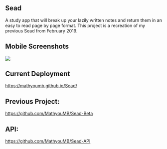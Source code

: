 

## Sead

A study app that will break up your lazily written notes and return them in an easy to read page by page format. This project is a recreation of my previous Sead from February 2019.

## Mobile Screenshots
<img src="https://cdn.discordapp.com/attachments/490220076163792896/653425615277523014/unknown.png"></img>

## Current Deployment
https://mathyoumb.github.io/Sead/

## Previous Project:
https://github.com/MathyouMB/Sead-Beta

## API:
https://github.com/MathyouMB/Sead-API

